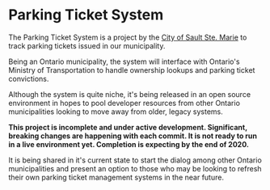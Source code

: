 # Parking Ticket System

The Parking Ticket System is a project by the
[City of Sault Ste. Marie](https://saultstemarie.ca/)
to track parking tickets issued in our municipality.

Being an Ontario municipality, the system will interface with
Ontario's Ministry of Transportation to handle ownership lookups
and parking ticket convictions.

Although the system is quite niche, it's being released in an open source environment
in hopes to pool developer resources from other Ontario municipalities
looking to move away from older, legacy systems.

**This project is incomplete and under active development. Significant, breaking changes are happening with each commit. It is not ready to run in a live environment yet. Completion is expecting by the end of 2020.**

It is being shared in it's current state to start the dialog among
other Ontario municipalities and present an option to those who may be looking
to refresh their own parking ticket management systems in the near future.
